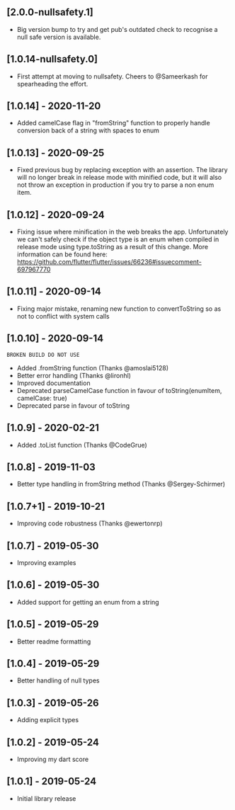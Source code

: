 ## [2.0.0-nullsafety.1]

- Big version bump to try and get pub's outdated check to recognise a null safe version is available.

## [1.0.14-nullsafety.0]

- First attempt at moving to nullsafety. Cheers to @Sameerkash for spearheading the effort.

## [1.0.14] - 2020-11-20

- Added camelCase flag in "fromString" function to properly handle conversion back of a string with spaces to enum

## [1.0.13] - 2020-09-25

- Fixed previous bug by replacing exception with an assertion. The library will no longer break in release mode with minified code, but it will also not throw an exception in production if you try to parse a non enum item.

## [1.0.12] - 2020-09-24

- Fixing issue where minification in the web breaks the app. Unfortunately we can't safely check if the object type is an enum when compiled in release mode using type.toString as a result of this change.
More information can be found here:
https://github.com/flutter/flutter/issues/66236#issuecomment-697967770


## [1.0.11] - 2020-09-14

- Fixing major mistake, renaming new function to convertToString so as not to conflict with system calls

## [1.0.10] - 2020-09-14

    BROKEN BUILD DO NOT USE

- Added .fromString function (Thanks @amoslai5128)
- Better error handling (Thanks @lironhl)
- Improved documentation
- Deprecated parseCamelCase function in favour of toString(enumItem, camelCase: true)
- Deprecated parse in favour of toString

## [1.0.9] - 2020-02-21

- Added .toList function (Thanks @CodeGrue)

## [1.0.8] - 2019-11-03

- Better type handling in fromString method (Thanks @Sergey-Schirmer)

## [1.0.7+1] - 2019-10-21

- Improving code robustness (Thanks @ewertonrp)

## [1.0.7] - 2019-05-30

- Improving examples

## [1.0.6] - 2019-05-30

- Added support for getting an enum from a string

## [1.0.5] - 2019-05-29

- Better readme formatting

## [1.0.4] - 2019-05-29

- Better handling of null types

## [1.0.3] - 2019-05-26

- Adding explicit types

## [1.0.2] - 2019-05-24

- Improving my dart score

## [1.0.1] - 2019-05-24

- Initial library release
